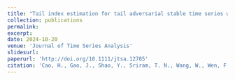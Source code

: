 ```yaml
---
title: "Tail index estimation for tail adversarial stable time series with an application to high-dimensional tail clustering"
collection: publications
permalink: 
excerpt: 
date: 2024-10-20
venue: 'Journal of Time Series Analysis'
slidesurl: 
paperurl: 'http://doi.org/10.1111/jtsa.12785'
citation: 'Cao, H., Gao, J., Shao, Y., Sriram, T. N., Wang, W., Wen, F. and Zhang, T. (2024). Tail index estimation for tail adversarial stable time series with an application to high-dimensional tail clustering. Journal of Time Series Analysis.'
---
```

